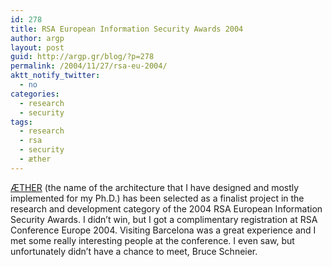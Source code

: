 ```yaml
---
id: 278
title: RSA European Information Security Awards 2004
author: argp
layout: post
guid: http://argp.gr/blog/?p=278
permalink: /2004/11/27/rsa-eu-2004/
aktt_notify_twitter:
  - no
categories:
  - research
  - security
tags:
  - research
  - rsa
  - security
  - æther
---
```

[ÆTHER][1] (the name of the architecture that I have designed and mostly implemented for my Ph.D.) has been selected as a finalist project in the research and development category of the 2004 RSA European Information Security Awards. I didn&#8217;t win, but I got a complimentary registration at RSA Conference Europe 2004. Visiting Barcelona was a great experience and I met some really interesting people at the conference. I even saw, but unfortunately didn&#8217;t have a chance to meet, Bruce Schneier.

 [1]: http://www.mee.tcd.ie/~ledoyle/EMERGINGNETWORKS/pages/aether.htm